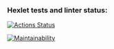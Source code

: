 ### Hexlet tests and linter status:

[![Actions Status](https://github.com/S1iBa/frontend-project-44/workflows/hexlet-check/badge.svg)](https://github.com/S1iBa/frontend-project-44/actions)

[![Maintainability](https://api.codeclimate.com/v1/badges/857221f0836442f6f4d5/maintainability)](https://codeclimate.com/github/S1iBa/frontend-project-44/maintainability)
